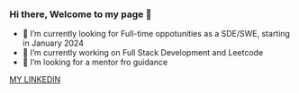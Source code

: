 ### Hi there, Welcome to my page 👋

<!--
**MamathaYarramaneni/MamathaYarramaneni** is a ✨ _special_ ✨ repository because its `README.md` (this file) appears on your GitHub profile.

Here are some ideas to get you started:

- 🔭 I’m currently working on ...
- 🌱 I’m currently learning ...
- 👯 I’m looking to collaborate on ...
- 🤔 I’m looking for help with ...
- 💬 Ask me about ...
- 📫 How to reach me: ...
- 😄 Pronouns: ...
- ⚡ Fun fact: ...
-->

- 🌱 I’m currently looking for Full-time oppotunities as a SDE/SWE, starting in January 2024
- 🔭 I’m currently working on Full Stack Development and Leetcode
- 🤔 I’m looking for a mentor fro guidance

[MY LINKEDIN](https://www.linkedin.com/in/mamatha-y/)
